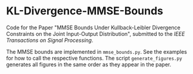 # KL-Divergence-MMSE-Bounds
Code for the Paper "MMSE Bounds Under Kullback-Leibler Divergence Constraints on the Joint Input-Output Distribution", submitted to the *IEEE Transactions on Signal Processing*.

The MMSE bounds are implemented in `mmse_bounds.py`. See the examples for how to call the respective functions. The script `generate_figures.py` generates all figures in the same order as they appear in the paper. 